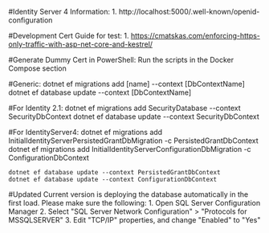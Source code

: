 ﻿#Identity Server 4 Information:
	1. http://localhost:5000/.well-known/openid-configuration

#Development Cert Guide for test:
	1. https://cmatskas.com/enforcing-https-only-traffic-with-asp-net-core-and-kestrel/

#Generate Dummy Cert in PowerShell:
	Run the scripts in the Docker Compose section

#Generic:
	﻿dotnet ef migrations add [name] --context [DbContextName]
	dotnet ef database update --context [DbContextName]

#For Identity 2.1:
	﻿dotnet ef migrations add SecurityDatabase --context SecurityDbContext
	dotnet ef database update --context SecurityDbContext

#For IdentityServer4:
	dotnet ef migrations add InitialIdentityServerPersistedGrantDbMigration -c PersistedGrantDbContext
	dotnet ef migrations add InitialIdentityServerConfigurationDbMigration -c ConfigurationDbContext

	dotnet ef database update --context PersistedGrantDbContext
	dotnet ef database update --context ConfigurationDbContext

#Updated
	Current version is deploying the database automatically in the first load. Please make sure the following:
		1. Open SQL Server Configuration Manager
		2. Select "SQL Server Network Configuration" > "Protocols for MSSQLSERVER"
		3. Edit "TCP/IP" properties, and change "Enabled" to "Yes"